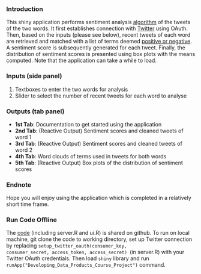 ### Introduction
This shiny application performs sentiment analysis [algorithm](https://jeffreybreen.wordpress.com/2011/07/04/twitter-text-mining-r-slides/)  of the tweets of the two words. It first establishes connection with [Twitter](https://twitter.com/) using OAuth. Then, based on the inputs (please see below), recent tweets of each word are retrieved and matched with a list of terms deemed [positive or negative](https://github.com/jeffreybreen/twitter-sentiment-analysis-tutorial-201107/tree/master/data/opinion-lexicon-English). A sentiment score is subsequently generated for each tweet. Finally, the distribution of sentiment scores is presented using box plots with the means computed. Note that the application can take a while to load.

### Inputs (side panel)
1. Textboxes to enter the two words for analysis
2. Slider to select the number of recent tweets for each word to analyse

### Outputs (tab panel)
* **1st Tab**: Documentation to get started using the application
* **2nd Tab**: (Reactive Output) Sentiment scores and cleaned tweets of word 1
* **3rd Tab**: (Reactive Output) Sentiment scores and cleaned tweets of word 2
* **4th Tab**: Word clouds of terms used in tweets for both words
* **5th Tab**: (Reactive Output) Box plots of the distribution of sentiment scores

### Endnote
Hope you will enjoy using the application which is completed in a relatively short time frame.

### Run Code Offline
The [code](https://github.com/kwektuanze/Developing_Data_Products_Course_Project) (including server.R and ui.R) is shared on github. To run on local machine, git clone the code to working directory, set up Twitter connection by replacing <code>setup_twitter_oauth(consumer_key, consumer_secret, access_token, access_secret)
</code>(in server.R) with your Twitter OAuth credentials. Then load <code>shiny</code> library and run <code>runApp("Developing_Data_Products_Course_Project")</code> command.
